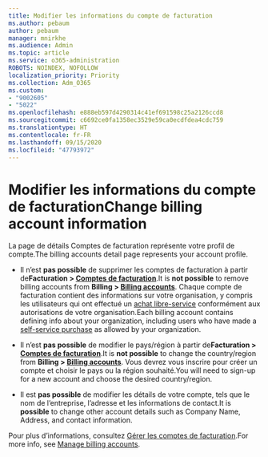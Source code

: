 ```yaml
---
title: Modifier les informations du compte de facturation
ms.author: pebaum
author: pebaum
manager: mnirkhe
ms.audience: Admin
ms.topic: article
ms.service: o365-administration
ROBOTS: NOINDEX, NOFOLLOW
localization_priority: Priority
ms.collection: Adm_O365
ms.custom:
- "9002605"
- "5022"
ms.openlocfilehash: e888eb597d4290314c41ef691598c25a2126ccd8
ms.sourcegitcommit: c6692ce0fa1358ec3529e59ca0ecdfdea4cdc759
ms.translationtype: HT
ms.contentlocale: fr-FR
ms.lasthandoff: 09/15/2020
ms.locfileid: "47793972"
---
```

# <a name="change-billing-account-information"></a><span data-ttu-id="85352-102">Modifier les informations du compte de facturation</span><span class="sxs-lookup"><span data-stu-id="85352-102">Change billing account information</span></span>

<span data-ttu-id="85352-103">La page de détails Comptes de facturation représente votre profil de compte.</span><span class="sxs-lookup"><span data-stu-id="85352-103">The billing accounts detail page represents your account profile.</span></span>

- <span data-ttu-id="85352-104">Il n’est **pas possible** de supprimer les comptes de facturation à partir de**Facturation > [Comptes de facturation](https://go.microsoft.com/fwlink/p/?linkid=2084771)**.</span><span class="sxs-lookup"><span data-stu-id="85352-104">It is **not possible** to remove billing accounts from **Billing > [Billing accounts](https://go.microsoft.com/fwlink/p/?linkid=2084771)**.</span></span> <span data-ttu-id="85352-105">Chaque compte de facturation contient des informations sur votre organisation, y compris les utilisateurs qui ont effectué un [achat libre-service](https://docs.microsoft.com/microsoft-365/commerce/subscriptions/manage-self-service-purchases-admins) conformément aux autorisations de votre organisation.</span><span class="sxs-lookup"><span data-stu-id="85352-105">Each billing account contains defining info about your organization, including users who have made a [self-service purchase](https://docs.microsoft.com/microsoft-365/commerce/subscriptions/manage-self-service-purchases-admins) as allowed by your organization.</span></span> 

- <span data-ttu-id="85352-106">Il n’est **pas possible** de modifier le pays/région à partir de**Facturation > [Comptes de facturation](https://go.microsoft.com/fwlink/p/?linkid=2084771)**.</span><span class="sxs-lookup"><span data-stu-id="85352-106">It is **not possible** to change the country/region from **Billing > [Billing accounts](https://go.microsoft.com/fwlink/p/?linkid=2084771)**.</span></span> <span data-ttu-id="85352-107">Vous devrez vous inscrire pour créer un compte et choisir le pays ou la région souhaité.</span><span class="sxs-lookup"><span data-stu-id="85352-107">You will need to sign-up for a new account and choose the desired country/region.</span></span> 

- <span data-ttu-id="85352-108">Il est **pas possible** de modifier les détails de votre compte, tels que le nom de l’entreprise, l’adresse et les informations de contact.</span><span class="sxs-lookup"><span data-stu-id="85352-108">It is **possible** to change other account details such as Company Name, Address, and contact information.</span></span> 

<span data-ttu-id="85352-109">Pour plus d’informations, consultez [Gérer les comptes de facturation](https://docs.microsoft.com/microsoft-365/commerce/manage-billing-accounts).</span><span class="sxs-lookup"><span data-stu-id="85352-109">For more info, see [Manage billing accounts](https://docs.microsoft.com/microsoft-365/commerce/manage-billing-accounts).</span></span> 
